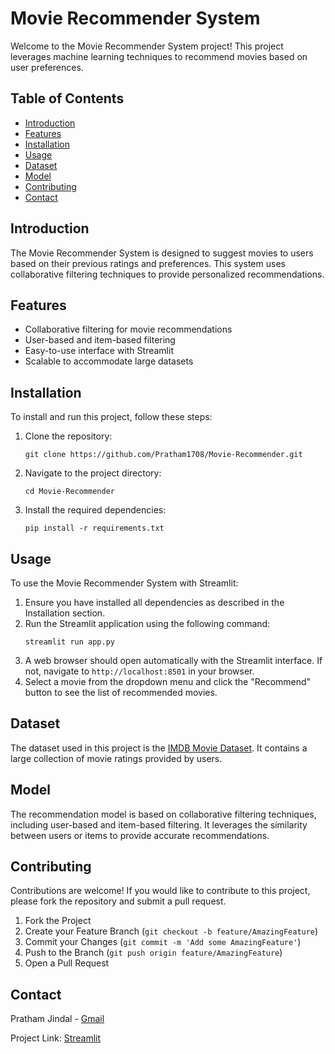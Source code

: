 <!DOCTYPE html>
<html lang="en">
<head>
    <meta charset="UTF-8">
    <meta name="viewport" content="width=device-width, initial-scale=1.0">
    <title>Movie Recommender System</title>
</head>
<body>

<h1>Movie Recommender System</h1>

<p>Welcome to the Movie Recommender System project! This project leverages machine learning techniques to recommend movies based on user preferences.</p>

<h2>Table of Contents</h2>
<ul>
    <li><a href="#introduction">Introduction</a></li>
    <li><a href="#features">Features</a></li>
    <li><a href="#installation">Installation</a></li>
    <li><a href="#usage">Usage</a></li>
    <li><a href="#dataset">Dataset</a></li>
    <li><a href="#model">Model</a></li>
    <li><a href="#contributing">Contributing</a></li>
    <li><a href="#contact">Contact</a></li>
</ul>

<h2 id="introduction">Introduction</h2>
<p>The Movie Recommender System is designed to suggest movies to users based on their previous ratings and preferences. This system uses collaborative filtering techniques to provide personalized recommendations.</p>

<h2 id="features">Features</h2>
<ul>
    <li>Collaborative filtering for movie recommendations</li>
    <li>User-based and item-based filtering</li>
    <li>Easy-to-use interface with Streamlit</li>
    <li>Scalable to accommodate large datasets</li>
</ul>

<h2 id="installation">Installation</h2>
<p>To install and run this project, follow these steps:</p>
<ol>
    <li>Clone the repository:
        <pre><code>git clone https://github.com/Pratham1708/Movie-Recommender.git</code></pre>
    </li>
    <li>Navigate to the project directory:
        <pre><code>cd Movie-Recommender</code></pre>
    </li>
    <li>Install the required dependencies:
        <pre><code>pip install -r requirements.txt</code></pre>
    </li>
</ol>

<h2 id="usage">Usage</h2>
<p>To use the Movie Recommender System with Streamlit:</p>
<ol>
    <li>Ensure you have installed all dependencies as described in the Installation section.</li>
    <li>Run the Streamlit application using the following command:
        <pre><code>streamlit run app.py</code></pre>
    </li>
    <li>A web browser should open automatically with the Streamlit interface. If not, navigate to <code>http://localhost:8501</code> in your browser.</li>
    <li>Select a movie from the dropdown menu and click the "Recommend" button to see the list of recommended movies.</li>
</ol>

<h2 id="dataset">Dataset</h2>
<p>The dataset used in this project is the <a href="https://github.com/Pratham1708/Movie-Recommender/blob/main/datasets/IMDB-Movie-Dataset(2023-1951).csv">IMDB Movie Dataset</a>. It contains a large collection of movie ratings provided by users.</p>

<h2 id="model">Model</h2>
<p>The recommendation model is based on collaborative filtering techniques, including user-based and item-based filtering. It leverages the similarity between users or items to provide accurate recommendations.</p>

<h2 id="contributing">Contributing</h2>
<p>Contributions are welcome! If you would like to contribute to this project, please fork the repository and submit a pull request.</p>
<ol>
    <li>Fork the Project</li>
    <li>Create your Feature Branch (<code>git checkout -b feature/AmazingFeature</code>)</li>
    <li>Commit your Changes (<code>git commit -m 'Add some AmazingFeature'</code>)</li>
    <li>Push to the Branch (<code>git push origin feature/AmazingFeature</code>)</li>
    <li>Open a Pull Request</li>
</ol>

<h2 id="contact">Contact</h2>
<p>Pratham Jindal - <a href="mailto:jindalpratham68@gmail.com">Gmail</a></p>
<p>Project Link: <a href="https://pratham-movie-recommender.streamlit.app/">Streamlit</a></p>

</body>
</html>
